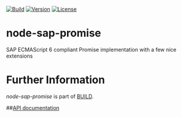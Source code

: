 [![Build](https://img.shields.io/travis/sapbuild/node-sap-promise.svg?style=flat-square)](http://travis-ci.org/sapbuild/node-sap-promise)
[![Version](https://img.shields.io/npm/v/hdb.svg?style=flat-square)](https://npmjs.org/package/hdb)
[![License](https://img.shields.io/npm/l/hdb.svg?style=flat-square)](http://www.apache.org/licenses/LICENSE-2.0.html)

node-sap-promise
================

SAP ECMAScript 6 compliant Promise implementation with a few nice extensions

Further Information
======================

*node-sap-promise* is part of [BUILD](https://github.com/SAP/BUILD).

##[API documentation](./API.md)
